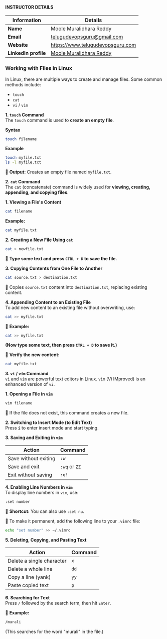 #### INSTRUCTOR DETAILS

|  Information             | Details                                                                      |
|----------------------    |------------------------------------------------------------------------------|
| **Name**                 | Moole Muralidhara Reddy                                                      |
| **Email**                | telugudevopsguru@gmail.com                                                |
| **Website**              | https://www.telugudevopsguru.com               |
| **LinkedIn profile**     | [Moole Muralidhara Reddy](https://www.linkedin.com/in/moole-muralidhara-reddy) |

### **Working with Files in Linux**  

In Linux, there are multiple ways to create and manage files. Some common methods include:  
- `touch`
- `cat`
- `vi` / `vim`  

**1. `touch` Command**  
The `touch` command is used to **create an empty file**.  

**Syntax**  
```sh
touch filename
```  

**Example**  
```sh
touch myfile.txt
ls -l myfile.txt
```  
📌 **Output:** Creates an empty file named `myfile.txt`.  

**2. `cat` Command**  
The `cat` (concatenate) command is widely used for **viewing, creating, appending, and copying files**.  

**1. Viewing a File's Content**  
```sh
cat filename
```  
**Example:**  
```sh
cat myfile.txt
```  

**2. Creating a New File Using `cat`**  
```sh
cat > newfile.txt
```  
🔹 **Type some text and press `CTRL + D` to save the file.**  

**3. Copying Contents from One File to Another**  
```sh
cat source.txt > destination.txt
```  
🔹 Copies `source.txt` content into `destination.txt`, replacing existing content.  

**4. Appending Content to an Existing File**  
To add new content to an existing file without overwriting, use:  

```sh
cat >> myfile.txt
```  

🔹 **Example:**  
```sh
cat >> myfile.txt
```  
**(Now type some text, then press `CTRL + D` to save it.)**  

🔹 **Verify the new content:**  
```sh
cat myfile.txt
```  

**3. `vi` / `vim` Command**  
`vi` and `vim` are powerful text editors in Linux. `vim` (Vi IMproved) is an enhanced version of `vi`.  

**1. Opening a File in `vim`**  
```sh
vim filename
```  
🔹 If the file does not exist, this command creates a new file.  

**2. Switching to Insert Mode (to Edit Text)**  
Press **`i`** to enter insert mode and start typing.  

**3. Saving and Exiting in `vim`**  

| Action                     | Command  |
|----------------------------|----------|
| Save without exiting       | `:w`     |
| Save and exit              | `:wq` or `ZZ` |
| Exit without saving        | `:q!`    |

**4. Enabling Line Numbers in `vim`**  
To display line numbers in `vim`, use:  
```sh
:set number
```  
🔹 **Shortcut:** You can also use `:set nu`.  

🔹 To make it permanent, add the following line to your `.vimrc` file:  
```sh
echo "set number" >> ~/.vimrc
```

**5. Deleting, Copying, and Pasting Text**  

| Action                  | Command    |
|-------------------------|------------|
| Delete a single character | `x` |
| Delete a whole line | `dd` |
| Copy a line (yank) | `yy` |
| Paste copied text | `p` |

**6. Searching for Text**  
Press `/` followed by the search term, then hit `Enter`.  

🔹 **Example:**  
```sh
/murali
```  
(This searches for the word "murali" in the file.)  

